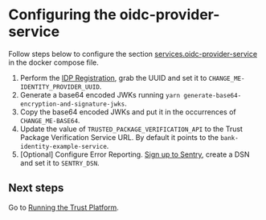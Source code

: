 # Configuring the oidc-provider-service
Follow steps below to configure the section [services.oidc-provider-service](https://github.com/idpartner-app/trust-platform-example/blob/trustPlatformExample/docker-compose.yml#L89) in the docker compose file.

1. Perform the [IDP Registration](registering-idps.md), grab the UUID and set it to `CHANGE_ME-IDENTITY_PROVIDER_UUID`.
1. Generate a base64 encoded JWKs running `yarn generate-base64-encryption-and-signature-jwks`.
1. Copy the base64 encoded JWKs and put it in the occurrences of `CHANGE_ME-BASE64`.
1. Update the value of `TRUSTED_PACKAGE_VERIFICATION_API` to the Trust Package Verification Service URL. By default it points to the `bank-identity-example-service`.
1. [Optional] Configure Error Reporting. [Sign up to Sentry](https://sentry.io/signup/), create a DSN and set it to `SENTRY_DSN`.

## Next steps
Go to [Running the Trust Platform](running-trust-platform.md).